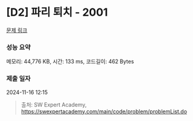 # [D2] 파리 퇴치 - 2001 

[문제 링크](https://swexpertacademy.com/main/code/problem/problemDetail.do?contestProbId=AV5PzOCKAigDFAUq) 

### 성능 요약

메모리: 44,776 KB, 시간: 133 ms, 코드길이: 462 Bytes

### 제출 일자

2024-11-16 12:15



> 출처: SW Expert Academy, https://swexpertacademy.com/main/code/problem/problemList.do